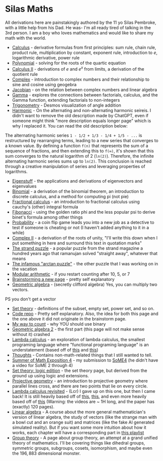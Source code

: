 # Silas Maths

All derivations here are painstakingly authored by the $11$ yo Silas Pembroke, with a little help from his Dad. He was- I'm all ready tired of talking in the $3$rd person. I am a boy who loves mathematics and would like to share my math with the world.

* [Calculus](derivatives.md) - derivative formulas from first principles:
sum rule, chain rule, product rule, multiplication by constant, exponent rule, introduction to $e$, logarithmic derivative, power rule
* [Polynomial](polynomial.md) - solving for the roots of the quartic equation
* [Calculus II](calculus_2.md) - derivations of $e$ and $e^x$ from limits, a derivation of the quotient rule
* [Complex](complex.md) - introduction to complex numbers and their relationship to sine and cosine using geogebra
* [Jacobian](jacobian.md) - on the relation between complex numbers and linear algebra
* [Gamma](gamma.md) - explores the connections between factorials, calculus, and the Gamma function, extending factorials to non-integers
* [Trigonometry](trigonometry.md) - Desmos visualization of angle addition
* [Harmonic](harmonic.md) - On the alternating and non-alternating harmonic seireis. I didn't want to remove the old description made by ChatGPT, even if someone might think "more description equals longer page" which is why I replaced it. You can read the old description below:

The alternating harmonic series `1 - 1/2 + 1/3 - 1/4 + 1/5 - ...` is restructured by rearranging terms, leading to a new series that converges to a known value. By defining a function `f(n)` that represents the sum of a sequence of fractions, and then extending this to `f(∞)`, it's shown that this sum converges to the natural logarithm of 2 (`ln(2)`). Therefore, the infinite alternating harmonic series sums up to `ln(2)`. This conclusion is reached through a creative manipulation of series and leveraging properties of logarithms.

* [Eigenstuff](eigen.md) - the applications and derivations of eigenvectors and eigenvalues
* [Binomial](binomial.md) - a derivation of the binomial theorem, an introduction to discrete calculus, and a method for computing pi (not pie)
* [Fractional calculus](fractional_calculas.md) - an introduction to fractional calculus using cauchy's (other) integral formula
* [Fibonacci](fibbonacci.md) - using the golden ratio phi and the less popular psi to derive binet's formula among other things
* [Probability](probability.md) - a coin flip game leads you into a new job as a detective to test if someone is cheating or not (I haven't added anything to it in a while)
* [Complex II](complex_2.md) - a derivation of the roots of unity, "I'll write this down when I put something in here and surround this text in quotation marks"
* [The strand puzzle](the_strand_puzzle.md) - a popular puzzle from the strand magazine a hundred years ago that ramanujan solved "straight away", whatever that means
* [The infamous "arctan puzzle"](arctan.md) - the other puzzle that I was working on in the vacation
* [Modular arithmetic](mod.md) - if you restart counting after $10$, $5$, or $7$
* [Brainstorming a new page](brainstorm.md) - pretty self explanatory
* [Geometric algebra](geometric_algebra.md) - (secretly clifford algebra) Yes, you can multiply two vectors.

PS you don't get a vector

* [Set theory](set_theory.md) - definitions of the subset, empty set, power set, and so on.
* [Code repo](actual_repo.md) - Pretty self explanatory. Also, the idea for both this page and the one above it did not originate in the brainstorm page.
* [My way to count](binary.md) - why YOU should use binary
* [Geometric algebra 2](geometric_algebra_2.md) - the first part (this page will not make sense without it) crashed
* [Lambda calculus](lambda.md) - an exploration of lambda calculus, the smallest programing language where "functional programing language" is an understatement (based off of [this](https://www.youtube.com/watch?v=3VQ382QG-y4) and [this](https://www.youtube.com/watch?v=pAnLQ9jwN-E))
* [Thoughts](rand.md) - Contains non-math-related things that I still wanted to tell.
* [Summer of Math Exposition 4](some4.md) - my submission to [SoME4](https://www.youtube.com/watch?v=ojjzXyQCzso) (he didn't have a video for SoME $2$ through $4$)
* [Set theory: logic edition](logic.md) - the set theory page, but derived from the ground up using logic and extensions.
* [Projective geometry](projective_geometry.md) - an introduction to projective geometry where parallel lines cross, and there are two points that lie on every circle.
* [Lambda calculus revisited](lcr.md) - (Lcr) I gave up on this one, but then I came back! It is still heavily based off of [this](https://www.youtube.com/watch?v=3VQ382QG-y4), [this](https://www.youtube.com/watch?v=pAnLQ9jwN-E), and even more heavily based off of [this](https://arxiv.org/pdf/0804.3434) (Warning: the videos are ~ $1 \text{H}$ long, and the paper has (exactly) $120$ pages).
* [Linear algebra](linear.md) - A course about the more general mathematician's version of linear algebra, the study of vectors (like the strange man with a bowl cut and an orange suit) and matrices (like the fake AI generated simulated reality). But if you want some more intuition about how it works, each chapter will have a corresponding part in [this playlist](https://www.youtube.com/playlist?list=PLZHQObOWTQDPD3MizzM2xVFitgF8hE_ab)
* [Group theory](group_theory.md) - A page about group theory, an attempt at a grand unified theory of mathematics. I'll be covering things like dihedral groups, symmetric groups, subgroups, cosets, isomorphism, and maybe even the $196,883$ dimensional monster.
